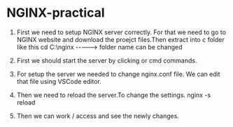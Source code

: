 # NGINX-practical

1. First we need to setup NGINX server correctly. For that we need to go to NGINX website and download the proejct files.Then extract into c folder like this
   cd C:\nginx -----> folder name can be changed

2. First we should start the server by clicking or cmd commands.
   
3. For setup the server we needed to change nginx.conf file. We can edit that file using VSCode editor.

4. Then we need to reload the server.To change the settings.
   nginx -s reload

5. Then we can work / access and see the newly changes.
